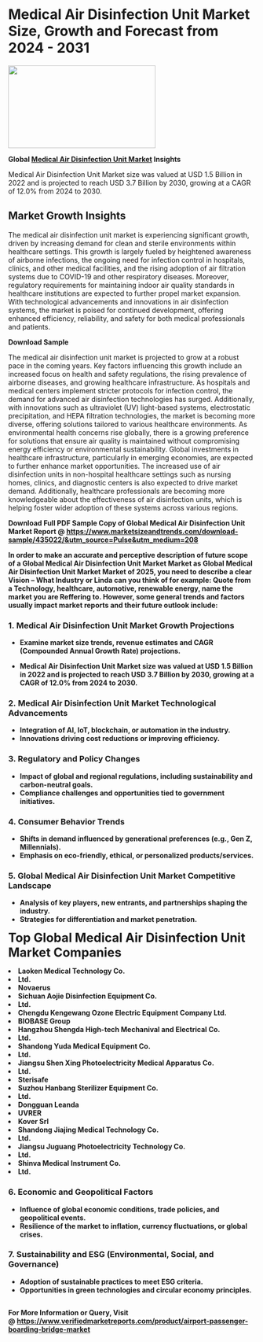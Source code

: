 <H1>Medical Air Disinfection Unit Market Size, Growth and Forecast from 2024 - 2031</H1><img class="aligncenter size-medium wp-image-584254" src="https://thirdeyenews.in/wp-content/uploads/2024/09/Global-Market-Research-300x168.jpeg" alt="" width="300" height="168" /><p><strong>Global&nbsp;<a href="https://www.marketsizeandtrends.com/download-sample/435022/&amp;utm_source=Pulse&amp;utm_medium=208">Medical Air Disinfection Unit Market</a> Insights</strong></p><p>Medical Air Disinfection Unit Market size was valued at USD 1.5 Billion in 2022 and is projected to reach USD 3.7 Billion by 2030, growing at a CAGR of 12.0% from 2024 to 2030.</p><p><h2>Market Growth Insights</h2> <p>The medical air disinfection unit market is experiencing significant growth, driven by increasing demand for clean and sterile environments within healthcare settings. This growth is largely fueled by heightened awareness of airborne infections, the ongoing need for infection control in hospitals, clinics, and other medical facilities, and the rising adoption of air filtration systems due to COVID-19 and other respiratory diseases. Moreover, regulatory requirements for maintaining indoor air quality standards in healthcare institutions are expected to further propel market expansion. With technological advancements and innovations in air disinfection systems, the market is poised for continued development, offering enhanced efficiency, reliability, and safety for both medical professionals and patients.</p> <p><strong>Download Sample</strong></p> <p>The medical air disinfection unit market is projected to grow at a robust pace in the coming years. Key factors influencing this growth include an increased focus on health and safety regulations, the rising prevalence of airborne diseases, and growing healthcare infrastructure. As hospitals and medical centers implement stricter protocols for infection control, the demand for advanced air disinfection technologies has surged. Additionally, with innovations such as ultraviolet (UV) light-based systems, electrostatic precipitation, and HEPA filtration technologies, the market is becoming more diverse, offering solutions tailored to various healthcare environments. As environmental health concerns rise globally, there is a growing preference for solutions that ensure air quality is maintained without compromising energy efficiency or environmental sustainability. Global investments in healthcare infrastructure, particularly in emerging economies, are expected to further enhance market opportunities. The increased use of air disinfection units in non-hospital healthcare settings such as nursing homes, clinics, and diagnostic centers is also expected to drive market demand. Additionally, healthcare professionals are becoming more knowledgeable about the effectiveness of air disinfection units, which is helping foster wider adoption of these systems across various regions. <p><strong></p><p><span class=""><strong>Download Full PDF Sample Copy of Global Medical Air Disinfection Unit Market Report</strong> @ <a href="https://www.marketsizeandtrends.com/download-sample/435022/&amp;utm_source=Pulse&amp;utm_medium=208" target="_blank">https://www.marketsizeandtrends.com/download-sample/435022/&amp;utm_source=Pulse&amp;utm_medium=208</a></span></p><p>In order to make an accurate and perceptive description of future scope of a Global&nbsp;Medical Air Disinfection Unit Market Market as Global&nbsp;Medical Air Disinfection Unit Market Market of 2025, you need to describe a clear Vision &ndash; What Industry or Linda can you think of for example: Quote from a Technology, healthcare, automotive, renewable energy, name the market you are Reffering to. However, some general trends and factors usually impact market reports and their future outlook include:</p><h3>1.&nbsp;<strong>Medical Air Disinfection Unit Market Growth Projections</strong></h3><ul><li>Examine market size trends, revenue estimates and CAGR (Compounded Annual Growth Rate) projections.</li><li><p>Medical Air Disinfection Unit Market size was valued at USD 1.5 Billion in 2022 and is projected to reach USD 3.7 Billion by 2030, growing at a CAGR of 12.0% from 2024 to 2030.</p></li></ul><h3>2.&nbsp;<strong>Medical Air Disinfection Unit Market Technological Advancements</strong></h3><ul><li>Integration of AI, IoT, blockchain, or automation in the industry.</li><li>Innovations driving cost reductions or improving efficiency.</li></ul><h3>3.&nbsp;<strong>Regulatory and Policy Changes</strong></h3><ul><li>Impact of global and regional regulations, including sustainability and carbon-neutral goals.</li><li>Compliance challenges and opportunities tied to government initiatives.</li></ul><h3>4.&nbsp;<strong>Consumer Behavior Trends</strong></h3><ul><li>Shifts in demand influenced by generational preferences (e.g., Gen Z, Millennials).</li><li>Emphasis on eco-friendly, ethical, or personalized products/services.</li></ul><h3>5.&nbsp;<strong>Global Medical Air Disinfection Unit Market Competitive Landscape</strong></h3><ul><li>Analysis of key players, new entrants, and partnerships shaping the industry.</li><li>Strategies for differentiation and market penetration.</li></ul><p data-pm-slice="1 1 []"><span style="color: inherit; font-family: inherit; font-size: 25px;">Top Global Medical Air Disinfection Unit Market Companies</span></p><div class="" data-test-id=""><p><li>Laoken Medical Technology Co.</li><li> Ltd.</li><li> Novaerus</li><li> Sichuan Aojie Disinfection Equipment Co.</li><li> Ltd.</li><li> Chengdu Kengewang Ozone Electric Equipment Company Ltd.</li><li> BIOBASE Group</li><li> Hangzhou Shengda High-tech Mechanival and Electrical Co.</li><li> Ltd.</li><li> Shandong Yuda Medical Equipment Co.</li><li> Ltd.</li><li> Jiangsu Shen Xing Photoelectricity Medical Apparatus Co.</li><li> Ltd.</li><li> Sterisafe</li><li> Suzhou Hanbang Sterilizer Equipment Co.</li><li> Ltd.</li><li> Dongguan Leanda</li><li> UVRER</li><li> Kover Srl</li><li> Shandong Jiajing Medical Technology Co.</li><li> Ltd.</li><li> Jiangsu Juguang Photoelectricity Technology Co.</li><li> Ltd.</li><li> Shinva Medical Instrument Co.</li><li> Ltd.</li></p></div><h3>6.&nbsp;<strong>Economic and Geopolitical Factors</strong></h3><ul><li>Influence of global economic conditions, trade policies, and geopolitical events.</li><li>Resilience of the market to inflation, currency fluctuations, or global crises.</li></ul><h3>7.&nbsp;<strong>Sustainability and ESG (Environmental, Social, and Governance)</strong></h3><ul><li>Adoption of sustainable practices to meet ESG criteria.</li><li>Opportunities in green technologies and circular economy principles.</li></ul><h2><strong style="font-size: 14px;">For More Information or Query, Visit @&nbsp;</strong><a style="background-color: #ffffff; font-size: 14px;" href="https://www.marketsizeandtrends.com/report/medical-air-disinfection-unit-market/" target="_blank">https://www.verifiedmarketreports.com/product/airport-passenger-boarding-bridge-market</a></h2>

